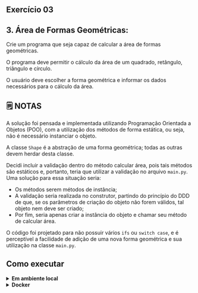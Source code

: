 ## Exercício 03

## 3. Área de Formas Geométricas:

Crie um programa que seja capaz de calcular a área de formas geométricas.

O programa deve permitir o cálculo da área de um quadrado, retângulo, triângulo e círculo.

O usuário deve escolher a forma geométrica e informar os dados necessários para o cálculo da área.


## :spiral_notepad: NOTAS

A solução foi pensada e implementada utilizando Programação Orientada a Objetos (POO), com a utilização dos métodos de forma estática, ou seja, não é necessário instanciar o objeto.

A classe `Shape` é a abstração de uma forma geométrica; todas as outras devem herdar desta classe.

Decidi incluir a validação dentro do método calcular área, pois tais métodos são estáticos e, portanto, teria que utilizar a validação no arquivo `main.py`. Uma solução para essa situação seria:

- Os métodos serem métodos de instância;
- A validação seria realizada no construtor, partindo do princípio do DDD de que, se os parâmetros de criação do objeto não forem válidos, tal objeto nem deve ser criado;
- Por fim, seria apenas criar a instância do objeto e chamar seu método de calcular área.

O código foi projetado para não possuir vários `ifs` ou `switch case`, e é perceptível a facilidade de adição de uma nova forma geométrica e sua utilização na classe `main.py`.

## Como executar

<details>
<summary><strong>Em ambiente local</strong></summary></br>

Crie o ambiente virtual (caso não tenha feito anteriormente)
```bash
python -m venv .venv
```

Ative o ambiente

**LINUX e OS X**
```bash
source .venv/bin/activate
```

**WINDOWS**
```bash
\.venv\Scripts\activate
```

Instale as dependências
```bash
python -m pip install -r dev-requirements.txt
```

**Na raiz do projeto**

Execute o script
```bash
python -m challenge_03.src.main
```

Execute os testes
```bash
python -m pytest -v
```

Execute a cobertura de testes
```bash
python -m pytest --cov
```
</details>

<details>
<summary><strong>Docker</strong></summary></br>

**Certifique-se de possuir o docker e docker-compose instalados na sua máquina e com seus respectivos serviços ativados**

Criando container
```bash
docker-compose up -d
```

Acessando o container
```bash
docker exec -it python-environment bash
```

Execute o script
```bash
python -m challenge_03.src.main
```

Execute os testes
```bash
python -m pytest -v
```

Execute a cobertura de testes
```bash
python -m pytest --cov
```
</details>